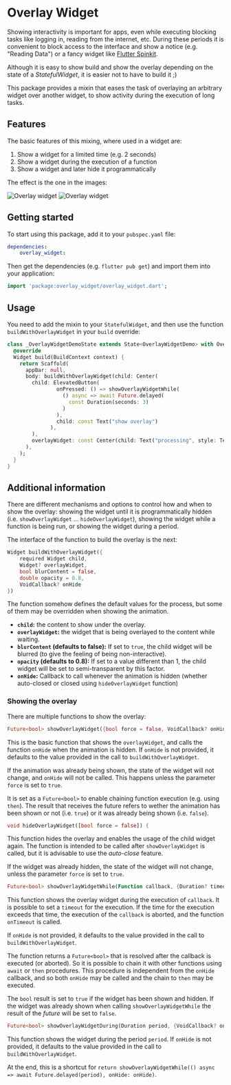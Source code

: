 # Overlay Widget

Showing interactivity is important for apps, even while executing blocking tasks like logging in, reading from the internet, etc. During these periods it is convenient to block access to the interface and show a notice (e.g. "Reading Data") or a fancy widget like [Flutter Spinkit](https://pub.dev/packages/flutter_spinkit).

Although it is easy to show build and show the overlay depending on the state of a _StatefulWidget_, it is easier not to have to build it ;)

This package provides a mixin that eases the task of overlaying an arbitrary widget over another widget, to show activity during the execution of long tasks.

## Features

The basic features of this mixing, where used in a widget are:

1. Show a widget for a limited time (e.g. 2 seconds)
1. Show a widget during the execution of a function
1. Show a widget and later hide it programmatically

The effect is the one in the images:

![Overlay widget](img/overlay_widget_text.gif)
![Overlay widget](img/overlay_widget_spinkit.gif)

## Getting started

To start using this package, add it to your `pubspec.yaml` file:

```yaml
dependencies:
    overlay_widget:
```

Then get the dependencies (e.g. `flutter pub get`) and import them into your application:

```dart
import 'package:overlay_widget/overlay_widget.dart';
```

## Usage

You need to add the mixin to your `StatefulWidget`, and then use the function `buildWithOverlayWidget` in your `build` override:

```dart
class _OverlayWidgetDemoState extends State<OverlayWidgetDemo> with OverlayWidget{
  @override
  Widget build(BuildContext context) {
    return Scaffold(
      appBar: null,
      body: buildWithOverlayWidget(child: Center(
        child: ElevatedButton(
                onPressed: () => showOverlayWidgetWhile(
                  () async => await Future.delayed(
                    const Duration(seconds: 3)
                  )
                ),
                child: const Text("show overlay")
              ),
        ),
        overlayWidget: const Center(child: Text("processing", style: TextStyle(fontSize: 50),))
      ),
    );
  }
}
```

## Additional information

There are different mechanisms and options to control how and when to show the overlay: showing the widget until it is programmatically hidden (i.e. `showOverlayWidget` ... `hideOverlayWidget`), showing the widget while a function is being run, or showing the widget during a period.

The interface of the function to build the overlay is the next:

```dart
Widget buildWithOverlayWidget({ 
    required Widget child, 
    Widget? overlayWidget, 
    bool blurContent = false, 
    double opacity = 0.8, 
    VoidCallback? onHide 
})
```

The function somehow defines the default values for the process, but some of them may be overridden when showing the animation.

- __`child`:__ the content to show under the overlay.
- __`overlayWidget`:__ the widget that is being overlayed to the content while waiting.
- __`blurContent` (defaults to false):__ If set to `true`, the child widget will be blurred (to give the feeling of being non-interactive).
- __`opacity` (defaults to 0.8):__ If set to a value different than 1, the child widget will be set to semi-transparent by this factor.
- __`onHide`:__ Callback to call whenever the animation is hidden (whether auto-closed or closed using `hideOverlayWidget` function)

### Showing the overlay

There are multiple functions to show the overlay:

```dart
Future<bool> showOverlayWidget({bool force = false, VoidCallback? onHide}) async {
```

This is the basic function that shows the `overlayWidget`, and calls the function `onHide` when the animation is hidden. If `onHide` is not provided, it defaults to the value provided in the call to `buildWithOverlayWidget`.

If the animation was already being shown, the state of the widget will not change, and `onHide` will not be called. This happens unless the parameter `force` is set to `true`.

It is set as a `Future<bool>` to enable chaining function execution (e.g. using `then`). The result that receives the future refers to wether the animation has been shown or not (i.e. `true`) or it was already being shown (i.e. `false`).

```dart
void hideOverlayWidget([bool force = false]) {
```

This function hides the overlay and enables the usage of the child widget again. The function is intended to be called after `showOverlayWidget` is called, but it is advisable to use the _auto-close_ feature.

If the widget was already hidden, the state of the widget will not change, unless the parameter `force` is set to `true`.

```dart
Future<bool> showOverlayWidgetWhile(Function callback, {Duration? timeout, VoidCallback? onTimeout, VoidCallback? onHide})
```

This function shows the overlay widget during the execution of `callback`. It is possible to set a `timeout` for the execution. If the time for the execution exceeds that time, the execution of the `callback` is aborted, and the function `onTimeout` is called.

If `onHide` is not provided, it defaults to the value provided in the call to `buildWithOverlayWidget`.

The function returns a `Future<bool>` that is resolved after the callback is executed (or aborted). So it is possible to chain it with other functions using `await` or `then` procedures. This procedure is independent from the `onHide` callback, and so both `onHide` may be called and the chain to `then` may be executed.

The `bool` result is set to `true` if the widget has been shown and hidden. If the widget was already shown when calling `showOverlayWidgetWhile` the result of the _future_ will be set to `false`.

```dart
Future<bool> showOverlayWidgetDuring(Duration period, {VoidCallback? onHide}) {
```

This function shows the widget during the period `period`. If `onHide` is not provided, it defaults to the value provided in the call to `buildWithOverlayWidget`.

At the end, this is a shortcut for `return showOverlayWidgetWhile(() async => await Future.delayed(period), onHide: onHide)`.

